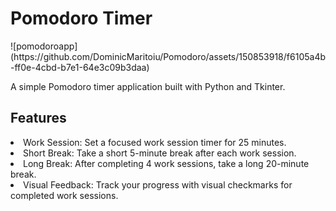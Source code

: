 <h1>Pomodoro Timer</h1>
![pomodoroapp](https://github.com/DominicMaritoiu/Pomodoro/assets/150853918/f6105a4b-ff0e-4cbd-b7e1-64e3c09b3daa)
<p>A simple Pomodoro timer application built with Python and Tkinter.</p>
<h2>Features</h2>
<li>Work Session: Set a focused work session timer for 25 minutes.</li>
<li>Short Break: Take a short 5-minute break after each work session.</li>
<li>Long Break: After completing 4 work sessions, take a long 20-minute break.</li>
<li>Visual Feedback: Track your progress with visual checkmarks for completed work sessions.</li>
